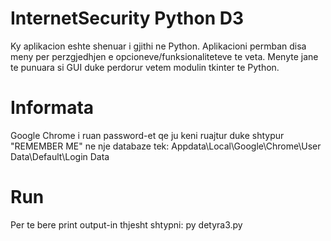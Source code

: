 # InternetSecurity Python D3

Ky aplikacion eshte shenuar i gjithi ne Python. 
Aplikacioni permban disa meny per perzgjedhjen e opcioneve/funksionaliteteve te veta. 
Menyte jane te punuara si GUI duke perdorur vetem modulin tkinter te Python.

# Informata

Google Chrome i ruan password-et qe ju keni ruajtur duke shtypur "REMEMBER ME" ne nje
databaze tek: Appdata\Local\Google\Chrome\User Data\Default\Login Data

# Run

Per te bere print output-in thjesht shtypni: py detyra3.py

